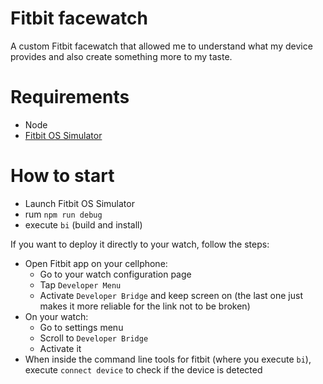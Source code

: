 # Fitbit facewatch

A custom Fitbit facewatch that allowed me to understand what my device provides and also create something more to my taste.

# Requirements
- Node
- [Fitbit OS Simulator](https://dev.fitbit.com/release-notes/fitbit-os-simulator/)

# How to start
- Launch Fitbit OS Simulator
- rum `npm run debug`
- execute `bi` (build and install)

If you want to deploy it directly to your watch, follow the steps:
- Open Fitbit app on your cellphone:
    - Go to your watch configuration page
    - Tap `Developer Menu`
    - Activate `Developer Bridge` and keep screen on (the last one just makes it more reliable for the link not to be broken)
- On your watch:
    - Go to settings menu
    - Scroll to `Developer Bridge`
    - Activate it
- When inside the command line tools for fitbit (where you execute `bi`), execute `connect device` to check if the device is detected
